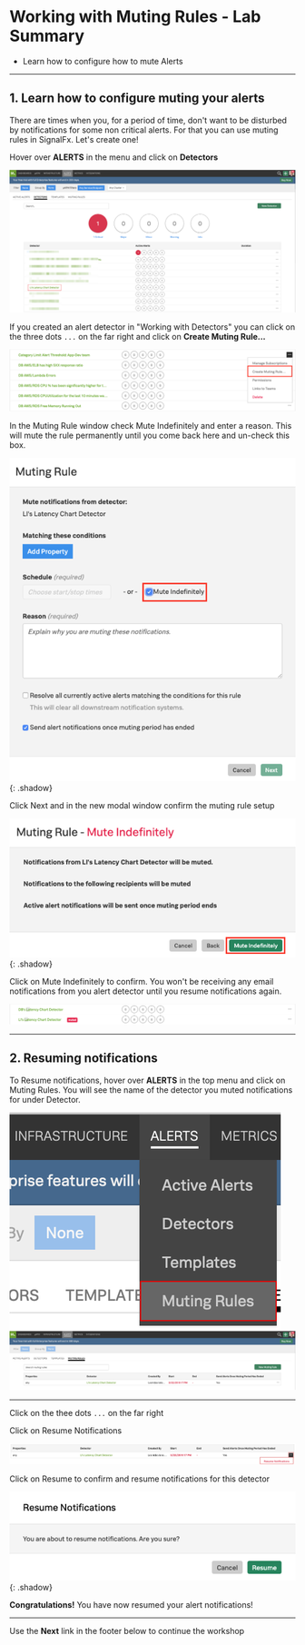 # Working with Muting Rules - Lab Summary

* Learn how to configure how to mute Alerts
  
---

## 1. Learn how to configure muting your alerts

There are times when you, for a period of time, don't want to be disturbed by notifications for some non critical alerts. For that you can use muting rules in SignalFx. Let's create one!

Hover over **ALERTS** in the menu and click on **Detectors**

![Detectors](../images/module2/M1-l3-1.png)

If you created an alert detector in "Working with Detectors" you can click on the three dots `...` on the far right and click on **Create Muting Rule...**

![Create Muting Rule](../images/module2/create-rule.png)

In the Muting Rule window check Mute Indefinitely and enter a reason. This will mute the rule permanently until you come back here and un-check this box.

![Mute Indefinitely](../images/module2/mute-indefinitely.png){: .shadow}

Click Next and in the new modal window confirm the muting rule setup

![Confirm Rule](../images/module2/confirm-rule.png){: .shadow}

Click on Mute Indefinitely to confirm. You won't be receiving any email notifications from you alert detector until you resume notifications again.

![List muted rule](../images/module2/list-muted-rule.png)

---

## 2. Resuming notifications

To Resume notifications, hover over **ALERTS** in the top menu and click on Muting Rules. You will see the name of the detector you muted notifications for under Detector.

![Resume](../images/module2/M1-l3-6.png)
![Resume](../images/module2/M1-l3-7.png)

---

Click on the thee dots `...` on the far right

Click on Resume Notifications

![Resume](../images/module2/M1-l3-8.png)

Click on Resume to confirm and resume notifications for this detector

![Resume](../images/module2/resume.png){: .shadow}

**Congratulations!** You have now resumed your alert notifications!

---

Use the **Next** link in the footer below to continue the workshop

